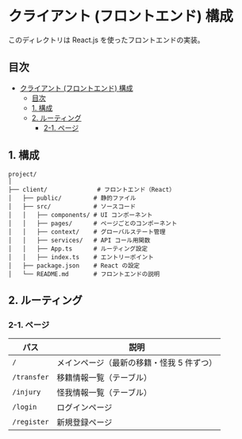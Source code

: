 # クライアント (フロントエンド) 構成

このディレクトリは React.js を使ったフロントエンドの実装。

## 目次

- [クライアント (フロントエンド) 構成](#クライアント-フロントエンド-構成)
  - [目次](#目次)
  - [1. 構成](#1-構成)
  - [2. ルーティング](#2-ルーティング)
    - [2-1. ページ](#2-1-ページ)

## 1. 構成

```
project/
│
├── client/              # フロントエンド（React）
│   ├── public/         # 静的ファイル
│   ├── src/            # ソースコード
│   │   ├── components/ # UI コンポーネント
│   │   ├── pages/      # ページごとのコンポーネント
│   │   ├── context/    # グローバルステート管理
│   │   ├── services/   # API コール用関数
│   │   ├── App.ts      # ルーティング設定
│   │   ├── index.ts    # エントリーポイント
│   ├── package.json    # React の設定
│   └── README.md       # フロントエンドの説明
```

## 2. ルーティング

### 2-1. ページ

| パス        | 説明                                      |
| ----------- | ----------------------------------------- |
| `/`         | メインページ（最新の移籍・怪我 5 件ずつ） |
| `/transfer` | 移籍情報一覧（テーブル）                  |
| `/injury`   | 怪我情報一覧（テーブル）                  |
| `/login`    | ログインページ                            |
| `/register` | 新規登録ページ                            |
